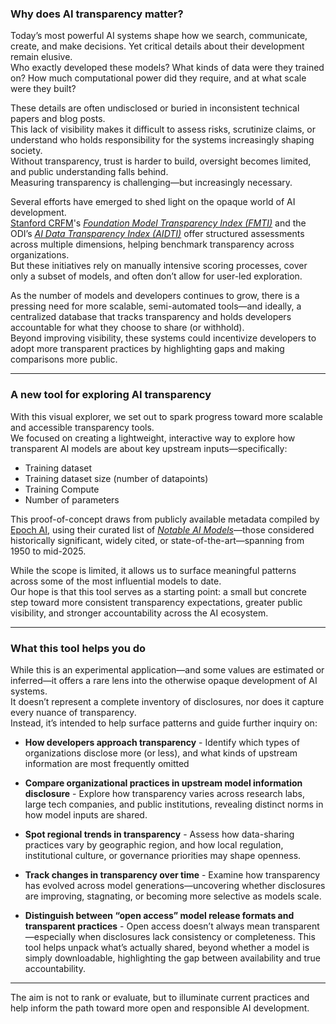 ### Why does AI transparency matter?

Today’s most powerful AI systems shape how we search, communicate, create, and make decisions. Yet critical details about their development remain elusive.  
Who exactly developed these models? What kinds of data were they trained on? How much computational power did they require, and at what scale were they built?

These details are often undisclosed or buried in inconsistent technical papers and blog posts.  
This lack of visibility makes it difficult to assess risks, scrutinize claims, or understand who holds responsibility for the systems increasingly shaping society.  
Without transparency, trust is harder to build, oversight becomes limited, and public understanding falls behind.  
Measuring transparency is challenging—but increasingly necessary.

Several efforts have emerged to shed light on the opaque world of AI development.  
[Stanford CRFM](https://crfm.stanford.edu/)'s [*Foundation Model Transparency Index (FMTI)*](https://crfm.stanford.edu/fmti/) and the ODI’s [*AI Data Transparency Index (AIDTI)*](https://theodi.org/insights/reports/the-ai-data-transparency-index/) offer structured assessments across multiple dimensions, helping benchmark transparency across organizations.  
But these initiatives rely on manually intensive scoring processes, cover only a subset of models, and often don’t allow for user-led exploration.

As the number of models and developers continues to grow, there is a pressing need for more scalable, semi-automated tools—and ideally, a centralized database that tracks transparency and holds developers accountable for what they choose to share (or withhold).  
Beyond improving visibility, these systems could incentivize developers to adopt more transparent practices by highlighting gaps and making comparisons more public.

---
### A new tool for exploring AI transparency

With this visual explorer, we set out to spark progress toward more scalable and accessible transparency tools.  
We focused on creating a lightweight, interactive way to explore how transparent AI models are about key upstream inputs—specifically:

- Training dataset 
- Training dataset size (number of datapoints)
- Training Compute  
- Number of parameters  

This proof-of-concept draws from publicly available metadata compiled by [Epoch AI](https://epoch.ai/), using their curated list of [*Notable AI Models*](https://epoch.ai/data/notable-ai-models)—those considered historically significant, widely cited, or state-of-the-art—spanning from 1950 to mid-2025.

While the scope is limited, it allows us to surface meaningful patterns across some of the most influential models to date.  
Our hope is that this tool serves as a starting point: a small but concrete step toward more consistent transparency expectations, greater public visibility, and stronger accountability across the AI ecosystem.

---

### What this tool helps you do

While this is an experimental application—and some values are estimated or inferred—it offers a rare lens into the otherwise opaque development of AI systems.  
It doesn’t represent a complete inventory of disclosures, nor does it capture every nuance of transparency.  
Instead, it’s intended to help surface patterns and guide further inquiry on:

- **How developers approach transparency** - Identify which types of organizations disclose more (or less), and what kinds of upstream information are most frequently omitted

- **Compare organizational practices in upstream model information disclosure** - Explore how transparency varies across research labs, large tech companies, and public institutions, revealing distinct norms in how model inputs are shared.

- **Spot regional trends in transparency** - Assess how data-sharing practices vary by geographic region, and how local regulation, institutional culture, or governance priorities may shape openness.

- **Track changes in transparency over time** - Examine how transparency has evolved across model generations—uncovering whether disclosures are improving, stagnating, or becoming more selective as models scale.

- **Distinguish between “open access” model release formats and transparent practices** - Open access doesn’t always mean transparent—especially when disclosures lack consistency or completeness. This tool helps unpack what’s actually shared, beyond whether a model is simply downloadable, highlighting the gap between availability and true accountability.

---

The aim is not to rank or evaluate, but to illuminate current practices and help inform the path toward more open and responsible AI development.